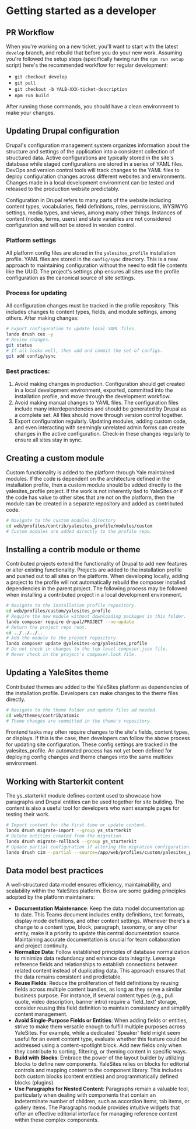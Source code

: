 # Getting started as a developer

## PR Workflow

When you're working on a new ticket, you'll want to start with the latest `develop` branch, and rebuild that before you do your new work. Assuming you're followed the setup steps (specifically having run the `npm run setup` script) here's the recommended workflow for regular development:

- `git checkout develop`
- `git pull`
- `git checkout -b YALB-XXX-ticket-description`
- `npm run build`

After running those commands, you should have a clean environment to make your changes.

## Updating Drupal configuration

Drupal's configuration management system organizes information about the structure and settings of the application into a consistent collection of structured data. Active configurations are typically stored in the site's database while staged configurations are stored in a series of YAML files. DevOps and version control tools will track changes to the YAML files to deploy configuration changes across different websites and environments. Changes made in a local development environment can be tested and released to the production website predictably.

Configuration in Drupal refers to many parts of the website including content types, vocabularies, field definitions, roles, permissions, WYSIWYG settings, media types, and views, among many other things. Instances of content (nodes, terms, users) and state variables are not considered configuration and will not be stored in version control.

### Platform settings

All platform config files are stored in the `yalesites_profile` installation profile. YAML files are stored in the `config/sync` directory. This is a new approach to maintaining configuration without the need to edit file contents like the UUID. The project's settings.php ensures all sites use the profile configuration as the canonical source of site settings.

### Process for updating

All configuration changes must be tracked in the profile repository. This includes changes to content types, fields, and module settings, among others. After making changes:

```bash
# Export configuration to update local YAML files.
lando drush cex -y
# Review changes.
git status
# If all looks well, then add and commit the set of configs.
git add config/sync
```

### Best practices:

1. Avoid making changes in production. Configuration should get created in a local development environment, exported, committed into the installation profile, and move through the development workflow.
2. Avoid making manual changes to YAML files. The configuration files include many interdependencies and should be generated by Drupal as a complete set. All files should move through version control together.
3. Export configuration regularly. Updating modules, adding custom code, and even interacting with seemingly unrelated admin forms can create changes in the active configuration. Check-in these changes regularly to ensure all sites stay in sync.

## Creating a custom module

Custom functionality is added to the platform through Yale maintained modules. If the code is dependent on the architecture defined in the installation profile, then a custom module should be added directly to the yalesites_profile project. If the work is not inherently tied to YaleSites or if the code has value to other sites that are not on the platform, then the module can be created in a separate repository and added as contributed code.

```bash
# Navigate to the custom modules directory
cd web/profiles/contrib/yalesites_profile/modules/custom
# Custom modules are added directly to the profile repo.
```

## Installing a contrib module or theme

Contributed projects extend the functionality of Drupal to add new features or alter existing functionality. Projects are added to the installation profile and pushed out to all sites on the platform. When developing locally, adding a project to the profile will not automatically rebuild the composer installed dependencies in the parent project. The following process may be followed when installing a contributed project in a local development environment.

```bash
# Navigate to the installation profile repository.
cd web/profiles/custom/yalesites_profile
# Require the new module without downloading packages in this folder.
lando composer require drupal/PROJECT --no-update
# Return the project repo root.
cd ../../../..
# Add the module to the project repository.
lando composer update @yalesites-org/yalesites_profile
# Do not check in changes to the top level composer.json file.
# Never check in the project's composer.lock file.
```

## Updating a YaleSites theme

Contributed themes are added to the YaleSites platform as dependencies of the installation profile. Developers can make changes to the theme files directly.

```bash
# Navigate to the theme folder and update files ad needed.
cd web/themes/contrib/atomic
# Theme changes are committed in the theme's repository.
```

Frontend tasks may often require changes to the site's fields, content types, or displays. If this is the case, then developers can follow the above process for updating site configuration. These config settings are tracked in the yalesites_profile. An automated process has not yet been defined for deploying config changes and theme changes into the same multidev environment.

## Working with Starterkit content

The ys_starterkit module defines content used to showcase how paragraphs and Drupal entities can be used together for site building. The content is also a useful tool for developers who want example pages for testing their work.

```bash
# Import content for the first time or update content.
lando drush migrate-import --group ys_starterkit
# Delete entities created from the migration.
lando drush migrate-rollback --group ys_starterkit
# Update partial configuration if altering the migration configuration.
lando drush cim --partial --source=/app/web/profiles/custom/yalesites_profile/modules/custom/ys_starterkit/config/install -y
```

## Data model best practices

A well-structured data model ensures efficiency, maintainability, and scalability within the YaleSites platform. Below are some guiding principles adopted by the platform maintainers:

- **Documentation Maintenance**: Keep the data model documentation up to date. This Teams document includes entity definitions, text formats, display mode definitions, and other content settings. Whenever there's a change to a content type, block, paragraph, taxonomy, or any other entity, make it a priority to update this central documentation source. Maintaining accurate documentation is crucial for team collaboration and project continuity.
- **Normalize Data**: Follow established principles of database normalization to minimize data redundancy and enhance data integrity. Leverage reference fields and relationships to establish connections between related content instead of duplicating data. This approach ensures that the data remains consistent and predictable.
- **Reuse Fields**: Reduce the proliferation of field definitions by reusing fields across multiple content bundles, as long as they serve a similar business purpose. For instance, if several content types (e.g., pull quote, video description, banner intro) require a 'field_text' storage, consider reusing this field definition to maintain consistency and simplify content management.
- **Avoid Single-Purpose Fields or Entities**: When adding fields or entities, strive to make them versatile enough to fulfill multiple purposes across YaleSites. For example, while a dedicated 'Speaker' field might seem useful for an event content type, evaluate whether this feature could be addressed using a content-spotlight block. Add new fields only when they contribute to sorting, filtering, or theming content in specific ways.
- **Build with Blocks**: Embrace the power of the layout builder by utilizing blocks to define new components. YaleSites relies on blocks for editorial controls and mapping content to the component library. This includes both custom blocks (content entities) and programmatically defined blocks (plugins).
- **Use Paragraphs for Nested Content**: Paragraphs remain a valuable tool, particularly when dealing with components that contain an indeterminate number of children, such as accordion items, tab items, or gallery items. The Paragraphs module provides intuitive widgets that offer an effective editorial interface for managing reference content within these complex components.